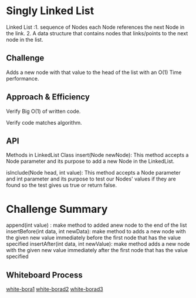 # Singly Linked List
<!-- Short summary or background information -->
Linked List :1. sequence of Nodes each Node references the next Node in the link.
             2. A data structure that contains nodes that links/points to the next node in the list.
## Challenge
<!-- Description of the challenge -->
Adds a new node with that value to the head of the list with an O(1) Time performance.


## Approach & Efficiency
<!-- What approach did you take? Why? What is the Big O space/time for this approach? -->
Verify Big O(1) of written code.

Verify code matches algorithm.

## API
Methods in LinkedList Class
insert(Node newNode): This method accepts a Node parameter and its purpose to add a new Node in the LinkedList.

isInclude(Node head, int value): This method accepts a Node parameter and int parameter and its purpose to test our Nodes' values if they are found so the test gives us true or return false. 

# Challenge Summary
<!-- Description of the challenge -->
append(int value) : make method to added anew node to the end of the list
insertBefore(int data, int newData): make method to adds a new node with the given new value immediately before the first node that has the value specified
insertAfter(int data, int newValue): make method adds a new node with the given new value immediately after the first node that has the value specified
## Whiteboard Process
<!-- Embedded whiteboard image -->

[white-bora1](whitebord1.jpg)
[white-borad2](whitebord2.jpg)
[white-borad3](whiteboard3.jpg)